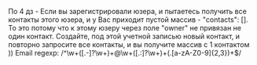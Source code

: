 
По 4 дз - Если вы зарегистрировали юзера, и пытаетесь получить все контакты этого юзера, и у Вас приходит пустой массив - "contacts": []. То это потому что к этому юзеру через поле "owner" не привязан не один контакт. Создайте, под этой учетной записью новый контакт, и повторно запросите все контакты, и вы получите массив с 1 контактом ))
Email regexp:
/^\w+([\.-]?\w+)+@\w+([\.:]?\w+)+(\.[a-zA-Z0-9]{2,3})+$/
